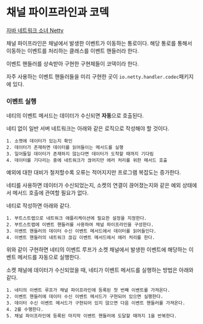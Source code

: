 # 채널 파이프라인과 코덱

[자바 네트워크 소녀 Netty](https://product.kyobobook.co.kr/detail/S000001057642)

채널 파이프라인은 채널에서 발생한 이벤트가 이동하는 통로이다. 해당 통로를 통해서 이동하는 이벤트를 처리하는 클래스를 이벤트 핸들러라 한다.

이벤트 핸들러를 상속받아 구현한 구현체들이 코덱이라 한다.

자주 사용하는 이벤트 핸들러들을 미리 구현한 곳이 `io.netty.handler.codec`패키지에 있다.

### 이벤트 실행

네티의 이벤트 메서드는 데이터가 수신되면 **자동**으로 호출된다.

네티 없이 일반 서버 네트워크는 아래와 같은 로직으로 작성해야 할 것이다.
```
1. 소켓에 데이터가 있는지 확인
2. 데이터가 존재하면 데이터를 읽어들이는 메서드를 실행
3. 일어들일 데이터가 존재하지 않는다면 데이터가 도착할 때까지 기다림
4. 데이터를 기다리는 중에 네트워크가 끊어지만 에러 처리를 위한 메서드 호출
```

예외에 대한 대비가 철저할수록 오류는 적어지지만 프로그램 복잡도는 증가한다.

네티를 사용하면 데이터가 수신되었는지, 소켓의 연결이 끊어졌는지와 같은 예외 상태에서 메서드 호출에 관여할 필요가 없다.

네티로 작성하면 아래와 같다.
```
1. 부트스트랩으로 네트워크 애플리케이션에 필요한 설정을 지정한다.
2. 부트스트랩에 이벤트 핸들러를 사용하여 채널 파이프라인을 구성한다.
3. 이벤트 핸들러의 데이터 수신 이벤트 메서드에서 데이터를 읽어들인다.
4. 이벤트 핸들러의 네트워크 끊김 이벤트 메서드에서 에러 처리를 한다.
```

위와 같이 구현하면 네티의 이벤트 루프가 소켓 채널에서 발생한 이벤트에 해당하는 이벤트 메서드를 자동으로 실행한다.

소켓 채널에 데이터가 수신되었을 때, 네티가 이벤트 메서드를 실행하는 방법은 아래와 같다.
```
1. 네티의 이벤트 루프가 채널 파이프라인에 등록된 첫 번째 이벤트를 가져온다.
2. 이벤트 핸들러에 데이터 수신 이벤트 메서드가 구현되어 있으면 실행한다.
3. 데이터 수신 이벤트 메서드가 구현되어 있지 않으면 다음 이벤트 핸들러를 가져온다.
4. 2를 수행한다.
5. 채널 파이프라인에 등록된 마지막 이벤트 핸들러에 도달할 때까지 1을 반복한다.
```

